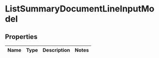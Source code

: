 # ListSummaryDocumentLineInputModel

## Properties
Name | Type | Description | Notes
------------ | ------------- | ------------- | -------------
